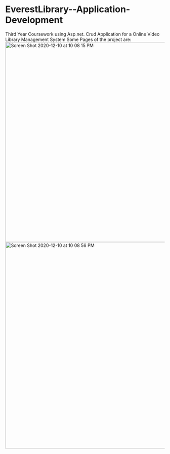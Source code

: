 # EverestLibrary--Application-Development
Third Year Coursework using Asp.net. Crud Application for a Online Video Library Management System
Some Pages of the project are:
<img width="632" alt="Screen Shot 2020-12-10 at 10 08 15 PM" src="https://user-images.githubusercontent.com/61903198/101799594-6f811200-3b34-11eb-80e3-af09b6f7835c.png">
<img width="653" alt="Screen Shot 2020-12-10 at 10 08 56 PM" src="https://user-images.githubusercontent.com/61903198/101799602-71e36c00-3b34-11eb-9690-fee3d247a8d6.png">
